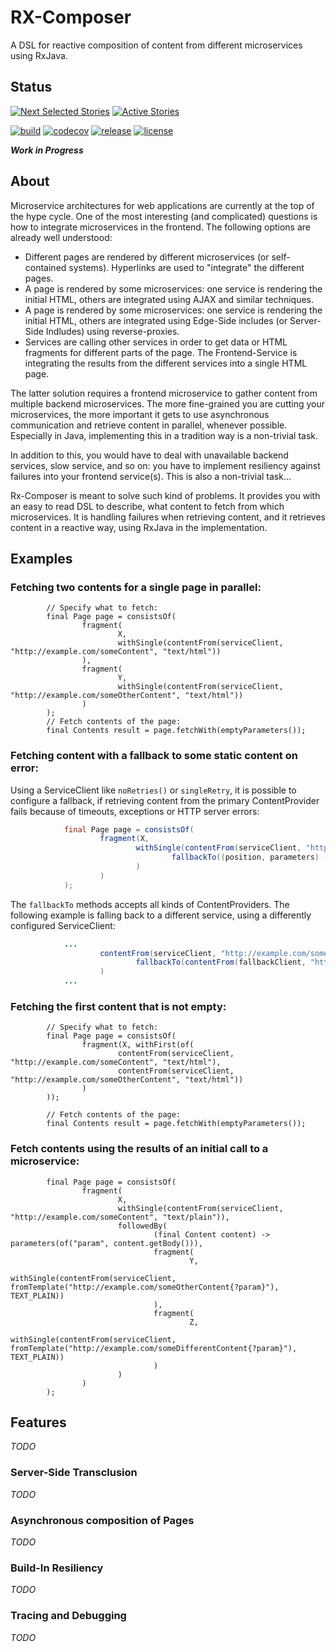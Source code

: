 # RX-Composer

A DSL for reactive composition of content from different microservices using RxJava.

## Status

[![Next Selected Stories](https://badge.waffle.io/otto-de/rx-composer.svg?label=Ready&title=Next)](http://waffle.io/otto-de/rx-composer)
[![Active Stories](https://badge.waffle.io/otto-de/rx-composer.svg?label=In%20Progress&title=Doing)](http://waffle.io/otto-de/rx-composer)

[![build](https://travis-ci.org/otto-de/rx-composer.svg?branch=master)](https://travis-ci.org/otto-de/rx-composer?branch=master)
[![codecov](https://codecov.io/gh/otto-de/rx-composer/branch/master/graph/badge.svg)](https://codecov.io/gh/otto-de/rx-composer)
[![release](https://maven-badges.herokuapp.com/maven-central/de.otto.rx-composer/composer-core/badge.svg)](https://maven-badges.herokuapp.com/maven-central/de.otto.rx-composer/composer-core)
[![license](https://img.shields.io/github/license/otto-de/rx-composer.svg)](./LICENSE)

_**Work in Progress**_

## About

Microservice architectures for web applications are currently at the top of the hype cycle. One of the most
interesting (and complicated) questions is how to integrate microservices in the frontend. The following options
are already well understood:

* Different pages are rendered by different microservices (or self-contained systems). Hyperlinks are used to
"integrate" the different pages.
* A page is rendered by some microservices: one service is rendering the initial HTML, others are integrated
using AJAX and similar techniques.
* A page is rendered by some microservices: one service is rendering the initial HTML, others are integrated
using Edge-Side includes (or Server-Side Indludes) using reverse-proxies.
* Services are calling other services in order to get data or HTML fragments for different parts of the page.
The Frontend-Service is integrating the results from the different services into a single HTML page.

The latter solution requires a frontend microservice to gather content from multiple backend microservices.
The more fine-grained you are cutting your microservices, the more important it gets to use asynchronous
communication and retrieve content in parallel, whenever possible. Especially in Java, implementing this in
a tradition way is a non-trivial task.

In addition to this, you would have to deal with unavailable backend services, slow service, and so on: you have
to implement resiliency against failures into your frontend service(s). This is also a non-trivial task...

Rx-Composer is meant to solve such kind of problems. It provides you with an easy to read DSL to describe, what
content to fetch from which microservices. It is handling failures when retrieving content, and it retrieves
content in a reactive way, using RxJava in the implementation.

## Examples

### Fetching two contents for a single page in parallel:
       
            // Specify what to fetch:
            final Page page = consistsOf(
                    fragment(
                            X,
                            withSingle(contentFrom(serviceClient, "http://example.com/someContent", "text/html"))
                    ),
                    fragment(
                            Y,
                            withSingle(contentFrom(serviceClient, "http://example.com/someOtherContent", "text/html"))
                    )
            );
            // Fetch contents of the page:
            final Contents result = page.fetchWith(emptyParameters());

### Fetching content with a fallback to some static content on error:

Using a ServiceClient like `noRetries()` or `singleRetry`, it is possible to configure a fallback, if retrieving content
from the primary ContentProvider fails because of timeouts, exceptions or HTTP server errors:

```java
            final Page page = consistsOf(
                    fragment(X,
                            withSingle(contentFrom(serviceClient, "http://example.com/someContent", TEXT_PLAIN,
                                    fallbackTo((position, parameters) -> just(fallbackContent(position, "Some Fallback Content"))))
                            )
                    )
            );

```

The `fallbackTo` methods accepts all kinds of ContentProviders. The following example is falling back to a different
service, using a differently configured ServiceClient:

```java
            ...
                    contentFrom(serviceClient, "http://example.com/someContent", TEXT_PLAIN,
                            fallbackTo(contentFrom(fallbackClient, "http://example.com/someFallbackContent", TEXT_PLAIN))
                    )
            ...

```

### Fetching the first content that is not empty:

            // Specify what to fetch:
            final Page page = consistsOf(
                    fragment(X, withFirst(of(
                            contentFrom(serviceClient, "http://example.com/someContent", "text/html"),
                            contentFrom(serviceClient, "http://example.com/someOtherContent", "text/html"))
                    )
            ));

            // Fetch contents of the page:
            final Contents result = page.fetchWith(emptyParameters());

### Fetch contents using the results of an initial call to a microservice:

            final Page page = consistsOf(
                    fragment(
                            X,
                            withSingle(contentFrom(serviceClient, "http://example.com/someContent", "text/plain")),
                            followedBy(
                                    (final Content content) -> parameters(of("param", content.getBody())),
                                    fragment(
                                            Y,
                                            withSingle(contentFrom(serviceClient, fromTemplate("http://example.com/someOtherContent{?param}"), TEXT_PLAIN))
                                    ),
                                    fragment(
                                            Z,
                                            withSingle(contentFrom(serviceClient, fromTemplate("http://example.com/someDifferentContent{?param}"), TEXT_PLAIN))
                                    )
                            )
                    )
            );
            
## Features

_TODO_

### Server-Side Transclusion

_TODO_

### Asynchronous composition of Pages

_TODO_

### Build-In Resiliency

_TODO_

### Tracing and Debugging

_TODO_
